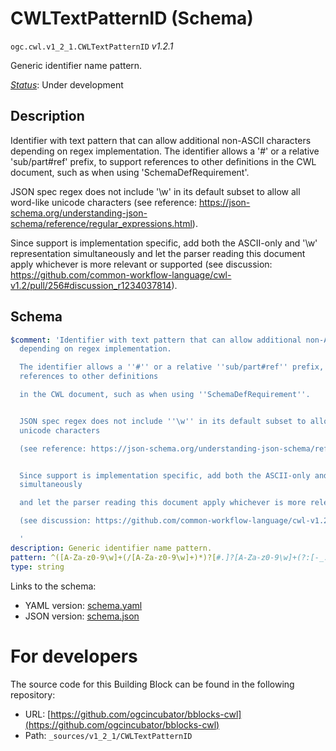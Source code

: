 
# CWLTextPatternID (Schema)

`ogc.cwl.v1_2_1.CWLTextPatternID` *v1.2.1*

Generic identifier name pattern.

[*Status*](http://www.opengis.net/def/status): Under development

## Description

Identifier with text pattern that can allow additional non-ASCII characters depending on regex implementation.
The identifier allows a '#' or a relative 'sub/part#ref' prefix, to support references to other definitions
in the CWL document, such as when using 'SchemaDefRequirement'.

JSON spec regex does not include '\w' in its default subset to allow all word-like unicode characters
(see reference: https://json-schema.org/understanding-json-schema/reference/regular_expressions.html).

Since support is implementation specific, add both the ASCII-only and '\w' representation simultaneously
and let the parser reading this document apply whichever is more relevant or supported
(see discussion: https://github.com/common-workflow-language/cwl-v1.2/pull/256#discussion_r1234037814).

## Schema

```yaml
$comment: 'Identifier with text pattern that can allow additional non-ASCII characters
  depending on regex implementation.

  The identifier allows a ''#'' or a relative ''sub/part#ref'' prefix, to support
  references to other definitions

  in the CWL document, such as when using ''SchemaDefRequirement''.


  JSON spec regex does not include ''\w'' in its default subset to allow all word-like
  unicode characters

  (see reference: https://json-schema.org/understanding-json-schema/reference/regular_expressions.html).


  Since support is implementation specific, add both the ASCII-only and ''\w'' representation
  simultaneously

  and let the parser reading this document apply whichever is more relevant or supported

  (see discussion: https://github.com/common-workflow-language/cwl-v1.2/pull/256#discussion_r1234037814).

  '
description: Generic identifier name pattern.
pattern: ^([A-Za-z0-9\w]+(/[A-Za-z0-9\w]+)*)?[#.]?[A-Za-z0-9\w]+(?:[-_.][A-Za-z0-9\w]+)*$
type: string

```

Links to the schema:

* YAML version: [schema.yaml](https://ogcincubator.github.io/bblocks-cwl/build/annotated/cwl/v1_2_1/CWLTextPatternID/schema.json)
* JSON version: [schema.json](https://ogcincubator.github.io/bblocks-cwl/build/annotated/cwl/v1_2_1/CWLTextPatternID/schema.yaml)


# For developers

The source code for this Building Block can be found in the following repository:

* URL: [https://github.com/ogcincubator/bblocks-cwl](https://github.com/ogcincubator/bblocks-cwl)
* Path: `_sources/v1_2_1/CWLTextPatternID`

